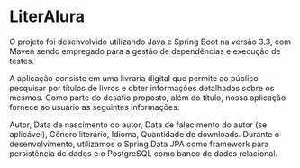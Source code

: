 # LiterAlura

O projeto foi desenvolvido utilizando Java e Spring Boot na versão 3.3, com Maven sendo empregado para a gestão de dependências e execução de testes.

A aplicação consiste em uma livraria digital que permite ao público pesquisar por títulos de livros e obter informações detalhadas sobre os mesmos. Como parte do desafio proposto, além do título, nossa aplicação fornece ao usuário as seguintes informações:

Autor,
Data de nascimento do autor,
Data de falecimento do autor (se aplicável),
Gênero literário,
Idioma,
Quantidade de downloads.
Durante o desenvolvimento, utilizamos o Spring Data JPA como framework para persistência de dados e o PostgreSQL como banco de dados relacional.



